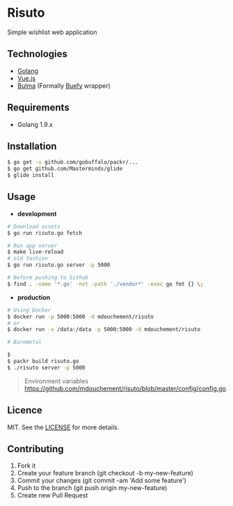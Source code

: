 # Risuto

Simple wishlist web application

## Technologies

- [Golang](https://golang.org/)
- [Vue.js](https://vuejs.org/)
- [Bulma](https://bulma.io/) (Formally [Buefy](https://buefy.github.io) wrapper)

## Requirements

- Golang 1.9.x

## Installation

```bash
$ go get -u github.com/gobuffalo/packr/...
$ go get github.com/Masterminds/glide
$ glide install
```

## Usage

- **development**

```bash
# Download assets
$ go run risuto.go fetch

# Run app server
$ make live-reload
# old fashion
$ go run risuto.go server -p 5000

# Before pushing to Github
$ find . -name '*.go' -not -path './vendor*' -exec go fmt {} \;
```

- **production**

```bash
# Using Docker
$ docker run -p 5000:5000 -d mdouchement/risuto
# or
$ docker run -v /data:/data -p 5000:5000 -d mdouchement/risuto

# Baremetal

$
$ packr build risuto.go
$ ./risuto server -p 5000
```
> Environment variables https://github.com/mdouchement/risuto/blob/master/config/config.go


## Licence

MIT. See the [LICENSE](https://github.com/mdouchement/risuto/blob/master/LICENSE) for more details.

## Contributing

1. Fork it
2. Create your feature branch (git checkout -b my-new-feature)
3. Commit your changes (git commit -am 'Add some feature')
5. Push to the branch (git push origin my-new-feature)
6. Create new Pull Request
